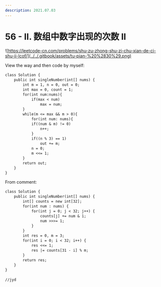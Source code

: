 ```yaml
---
description: 2021.07.03
---
```


# 56 - II. 数组中数字出现的次数 II

![https://leetcode-cn.com/problems/shu-zu-zhong-shu-zi-chu-xian-de-ci-shu-ii-lcof/](../../.gitbook/assets/tu-pian-%20%2830%29.png)

View the way and then code by myself:

```text
class Solution {
    public int singleNumber(int[] nums) {
        int m = 1, n = 0, out = 0;
        int max = 0, count = 1;
        for(int num:nums){
            if(max < num)
                max = num;
        }
        while(m <= max && m > 0){ 
            for(int num: nums){
            if((num & m) != 0)
                n++;
            }
            if((n % 3) == 1)
                out += m;
            n = 0;
            m <<= 1;
        }
        return out;
    }
}
```

From comment:

```text
class Solution {
    public int singleNumber(int[] nums) {
        int[] counts = new int[32];
        for(int num : nums) {
            for(int j = 0; j < 32; j++) {
                counts[j] += num & 1;
                num >>>= 1;
            }
        }
        int res = 0, m = 3;
        for(int i = 0; i < 32; i++) {
            res <<= 1;
            res |= counts[31 - i] % m;
        }
        return res;
    }
}

//jyd

```



